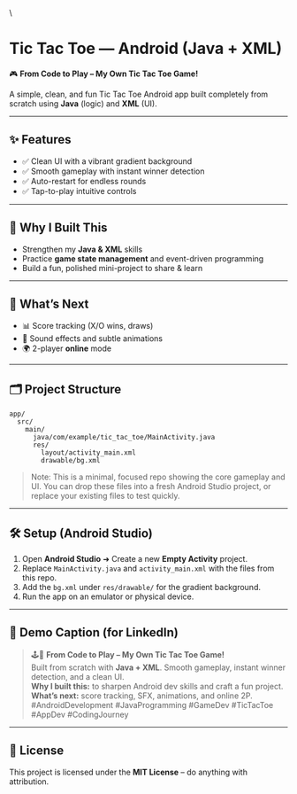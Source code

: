 \
# Tic Tac Toe — Android (Java + XML)

🎮 **From Code to Play – My Own Tic Tac Toe Game!**

A simple, clean, and fun Tic Tac Toe Android app built completely from scratch using **Java** (logic) and **XML** (UI).

---

## ✨ Features
- ✅ Clean UI with a vibrant gradient background
- ✅ Smooth gameplay with instant winner detection
- ✅ Auto-restart for endless rounds
- ✅ Tap-to-play intuitive controls

---

## 🧠 Why I Built This
- Strengthen my **Java & XML** skills
- Practice **game state management** and event-driven programming
- Build a fun, polished mini-project to share & learn

---

## 🚀 What’s Next
- 📊 Score tracking (X/O wins, draws)
- 🎵 Sound effects and subtle animations
- 🌍 2-player **online** mode

---

## 🗂️ Project Structure
```
app/
  src/
    main/
      java/com/example/tic_tac_toe/MainActivity.java
      res/
        layout/activity_main.xml
        drawable/bg.xml
```
> Note: This is a minimal, focused repo showing the core gameplay and UI. You can drop these files into a fresh Android Studio project, or replace your existing files to test quickly.

---

## 🛠️ Setup (Android Studio)
1. Open **Android Studio** ➜ Create a new **Empty Activity** project.
2. Replace `MainActivity.java` and `activity_main.xml` with the files from this repo.
3. Add the `bg.xml` under `res/drawable/` for the gradient background.
4. Run the app on an emulator or physical device.

---

## 📸 Demo Caption (for LinkedIn)
> 🕹️🌟 **From Code to Play – My Own Tic Tac Toe Game!**  
> Built from scratch with **Java + XML**. Smooth gameplay, instant winner detection, and a clean UI.  
> **Why I built this:** to sharpen Android dev skills and craft a fun project.  
> **What’s next:** score tracking, SFX, animations, and online 2P.  
> #AndroidDevelopment #JavaProgramming #GameDev #TicTacToe #AppDev #CodingJourney

---

## 📜 License
This project is licensed under the **MIT License** – do anything with attribution.
